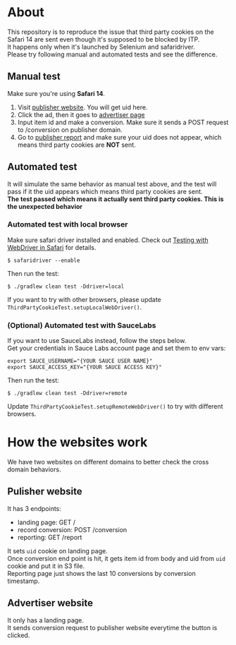 # About
This repository is to reproduce the issue that third party cookies on the Safari 14 are sent even though it's supposed to be blocked by ITP.  
It happens only when it's launched by Selenium and safaridriver.  
Please try following manual and automated tests and see the difference.  

## Manual test
Make sure you're using **Safari 14**. 
1. Visit [publisher website](https://1svkujd1fk.execute-api.us-east-2.amazonaws.com/). You will get uid here.
2. Click the ad, then it goes to [advertiser page](https://hir0shim.github.io/fake-advertiser/index.html)
3. Input item id and make a conversion. Make sure it sends a POST request to /conversion on publisher domain. 
4. Go to [publisher report](https://1svkujd1fk.execute-api.us-east-2.amazonaws.com/report) and make sure your uid does not appear, which means third party cookies are **NOT** sent. 

## Automated test
It will simulate the same behavior as manual test above, and the test will pass if it the uid appears which means third party cookies are sent.  
**The test passed which means it actually sent third party cookies. This is the unexpected behavior**

### Automated test with local browser
Make sure safari driver installed and enabled.
Check out [Testing with WebDriver in Safari](https://developer.apple.com/documentation/webkit/testing_with_webdriver_in_safari) for details.
```
$ safaridriver --enable
```


Then run the test:
```
$ ./gradlew clean test -Ddriver=local
```

If you want to try with other browsers, please update `ThirdPartyCookieTest.setupLocalWebDriver()`.

### (Optional) Automated test with SauceLabs
If you want to use SauceLabs instead, follow the steps below.  
Get your credentials in Sauce Labs account page and set them to env vars:
```
export SAUCE_USERNAME="{YOUR SAUCE USER NAME}"
export SAUCE_ACCESS_KEY="{YOUR SAUCE ACCESS KEY}"
```

Then run the test:

```
$ ./gradlew clean test -Ddriver=remote
```

Update `ThirdPartyCookieTest.setupRemoteWebDriver()` to try with different browsers.  



# How the websites work
We have two websites on different domains to better check the cross domain behaviors.
## Pulisher website
It has 3 endpoints:
* landing page: GET /
* record conversion: POST /conversion
* reporting: GET /report

It sets `uid` cookie on landing page.   
Once conversion end point is hit, it gets item id from body and uid from `uid` cookie and put it in S3 file.  
Reporting page just shows the last 10 conversions by conversion timestamp.

## Advertiser website
It only has a landing page.  
It sends conversion request to publisher website everytime the button is clicked.
